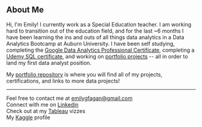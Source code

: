 ## About Me
Hi, I'm Emily! I currently work as a Special Education teacher. I am working hard to transition out of the education field, and for the last ~6 months I have been learning the ins and outs of all things data analytics in a Data Analytics Bootcamp at Auburn University. I have been self studying, completing the [Google Data Analytics Professional Certificate](https://www.coursera.org/account/accomplishments/specialization/certificate/E76AAWV6X9BD), completing a [Udemy SQL certificate](https://www.udemy.com/certificate/UC-0c045b68-5fef-46c9-9135-913c15db8b2b/), and working on [portfolio projects](https://github.com/emilygfagan/portfolio) -- all in order to land my first data analyst position. 

My [portfolio repository](https://github.com/emilygfagan/portfolio) is where you will find all of my projects, certifications, and links to more data projects!

----------------------------------------------------------------------
Feel free to contact me at emilygfagan@gmail.com   
Connect with me on [Linkedin](https://www.linkedin.com/in/emilygfagan/)      
Check out at my [Tableau](https://public.tableau.com/app/profile/emi.fagan/vizzes) vizzes     
My [Kaggle](https://www.kaggle.com/emifagan) profile
